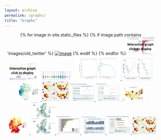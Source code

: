 ```yaml
---
layout: archive
permalink: /graphs/
title: "Graphs"
---
```


<p align="middle">
{% for image in site.static_files %}
    {% if image.path contains 'images/old_twitter' %}
<a href="{{ site.baseurl }}{{ image.path }}">
<img src="{{ site.baseurl }}{{ image.path }}" alt="image" width="90" /></a>
    {% endif %}
{% endfor %}

<a href="../images/erame/lda-mallet-10.html">
    <img src="../images/erame/old_topic_model.jpg" width="90" /></a>
<a href="../images/miscellaneous/emoji_about-ISIS-v-non.html">
    <img src="../images/miscellaneous/emoji_about-ISIS-v-non.jpg" width="90" /></a>
<a href="../images/motra2022/violins_means.jpg">
    <img src="../images/motra2022/violins_means.jpg" width="120" /></a>  
<a href="../images/motra2022/curves.jpg">
    <img src="../images/motra2022/curves.jpg" width="150" /> </a>
<a href="../images/social_connectedness/f3_binscatter.jpeg">
    <img src="../images/social_connectedness/f3_binscatter.jpeg" width="100" /> </a>
<a href="../images/social_connectedness/heinsberg_connectedness.jpeg">
    <img src="../images/social_connectedness/heinsberg_connectedness.jpeg" width="80" /> </a>
<a href="../images/dissertation/5.jpg">
    <img src="../images/dissertation/5.jpg" width="90" /></a> 
<a href="../images/book/26_coefficient_plot.png"> 
    <img src="../images/book/26_coefficient_plot.png" width="80" /> </a> 
<a href="../images/book/27_coefficient_plot.png">
    <img src="../images/book/27_coefficient_plot.png" width="80" /></a>
<a href="../images/book/8_map.png"> 
    <img src="../images/book/8_map.png" width="80" /> </a>
<a href="../images/social_connectedness/covid_germany.jpeg">
    <img src="../images/social_connectedness/covid_germany.jpeg" width="80" />  </a>
<a href="../images/social_connectedness/kiel_freiburg_europe.jpeg">
    <img src="../images/social_connectedness/kiel_freiburg_europe.jpeg" width="80" /> </a>
  <a href="../images/dissertation/2.jpg">
    <img src="../images/dissertation/2.jpg" width="80" /> </a>
<a href="../images/dissertation/3.jpg">
    <img src="../images/dissertation/3.jpg" width="80" /> </a>
<a href="../images/dissertation/4.jpg">
    <img src="../images/dissertation/4.jpg" width="80" /> </a>
<a href="../images/dissertation/5.jpg">
    <img src="../images/dissertation/5.jpg" width="80" /></a>
</p>